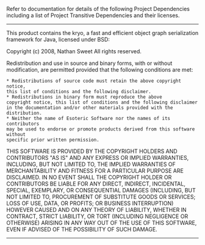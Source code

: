 
Refer to documentation for details of the following Project Dependencies including a list of Project Transitive Dependencies and 
their licenses.

-----------------------------------------------------------------------------------------------------------------------------------

This product contains the kryo, a fast and efficient object graph serialization framework for Java, licensed under BSD:


Copyright (c) 2008, Nathan Sweet
All rights reserved.

Redistribution and use in source and binary forms, with or without modification, are permitted provided that the following conditions are met:

    * Redistributions of source code must retain the above copyright notice,
	this list of conditions and the following disclaimer.
    * Redistributions in binary form must reproduce the above
	copyright notice, this list of conditions and the following disclaimer
	in the documentation and/or other materials provided with the distribution.
    * Neither the name of Esoteric Software nor the names of its contributors
	may be used to endorse or promote products derived from this software without
	specific prior written permission.

THIS SOFTWARE IS PROVIDED BY THE COPYRIGHT HOLDERS AND CONTRIBUTORS "AS IS" AND ANY EXPRESS OR IMPLIED WARRANTIES, INCLUDING, BUT NOT LIMITED TO, THE IMPLIED WARRANTIES OF MERCHANTABILITY AND FITNESS FOR A PARTICULAR PURPOSE ARE DISCLAIMED. IN NO EVENT SHALL THE COPYRIGHT HOLDER OR CONTRIBUTORS BE LIABLE FOR ANY DIRECT, INDIRECT, INCIDENTAL, SPECIAL, EXEMPLARY, OR CONSEQUENTIAL DAMAGES (INCLUDING, BUT NOT LIMITED TO, PROCUREMENT OF SUBSTITUTE GOODS OR SERVICES; LOSS OF USE, DATA, OR PROFITS; OR BUSINESS INTERRUPTION) HOWEVER CAUSED AND ON ANY THEORY OF LIABILITY, WHETHER IN CONTRACT, STRICT LIABILITY, OR TORT (INCLUDING NEGLIGENCE OR OTHERWISE) ARISING IN ANY WAY OUT OF THE USE OF THIS SOFTWARE, EVEN IF ADVISED OF THE POSSIBILITY OF SUCH DAMAGE.

-----------------------------------------------------------------------------------------------------------------------------------

